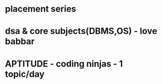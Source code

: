 # placement series
# dsa & core subjects(DBMS,OS) - love babbar 
# APTITUDE - coding ninjas - 1 topic/day
